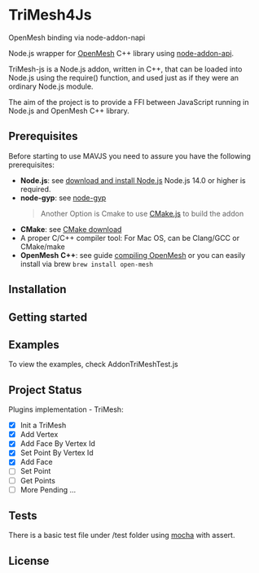 # TriMesh4Js

OpenMesh binding via node-addon-napi

Node.js wrapper for [OpenMesh](https://www.graphics.rwth-aachen.de:9000/OpenMesh/OpenMesh) C++ library using [node-addon-api](https://github.com/nodejs/node-addon-api).

TriMesh-js is a Node.js addon, written in C++, that can be loaded into Node.js using the require() function, and used just as if they were an ordinary Node.js module.

The aim of the project is to provide a FFI between JavaScript running in Node.js and OpenMesh C++ library.

## Prerequisites

Before starting to use MAVJS you need to assure you have the following prerequisites:

- **Node.js**: see [download and install Node.js](https://nodejs.org/en/download/) Node.js 14.0 or higher is required.
- **node-gyp**: see [node-gyp](https://github.com/nodejs/node-gyp)
  > Another Option is Cmake to use [CMake.js](https://github.com/cmake-js/cmake-js) to build the addon
- **CMake**: see [CMake download](https://cmake.org/download/)
- A proper C/C++ compiler tool: For Mac OS, can be Clang/GCC or CMake/make
- **OpenMesh** **C++**: see guide [compiling OpenMesh](https://www.graphics.rwth-aachen.de/media/openmesh_static/Documentations/OpenMesh-7.0-Documentation/a03933.html)
  or you can easily install via brew `brew install open-mesh`

## Installation

## Getting started

## Examples

To view the examples, check AddonTriMeshTest.js

## Project Status

Plugins implementation - TriMesh:

- [x] Init a TriMesh
- [x] Add Vertex
- [x] Add Face By Vertex Id
- [x] Set Point By Vertex Id
- [x] Add Face
- [ ] Set Point
- [ ] Get Points
- [ ] More Pending ...

## Tests

There is a basic test file under /test folder using [mocha](https://mochajs.org) with assert.

## License
